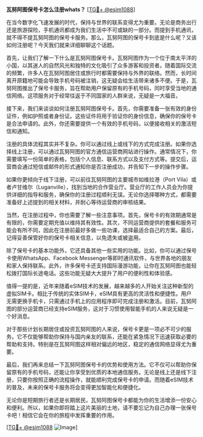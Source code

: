 **瓦努阿图保号卡怎么注册whats？** [[TG💪+ @esim1088](https://t.me/s/esim1088)]

在当今数字化飞速发展的时代，保持与世界的联系变得尤为重要。无论是商务出行还是旅游探险，手机通讯都成为我们生活中不可或缺的一部分。而提到手机通讯，就不得不提瓦努阿图的保号卡服务。那么，瓦努阿图的保号卡到底是什么呢？又该如何注册呢？今天我们就来详细聊聊这个话题。

首先，让我们了解一下什么是瓦努阿图保号卡。瓦努阿图作为一个位于南太平洋的小国，以其迷人的自然风光和独特的文化吸引了众多游客和投资者。随着国际交流的频繁，许多人在瓦努阿图居住或旅行时都需要保持与外界的联络。然而，长时间离开原籍地可能会导致手机号码被注销，这无疑会给生活带来诸多不便。于是，瓦努阿图推出了保号卡服务，旨在帮助用户保留原有的手机号码，同时享受当地的通信网络。这项服务对于经常往返于不同国家的人群来说，无疑是一大福音。

接下来，我们来谈谈如何注册瓦努阿图保号卡。首先，你需要准备一张有效的身份证件，例如护照或者身份证。这些证件将用于验证你的身份信息，确保你的保号卡是合法申请的。此外，你还需要提供一个有效的手机号码，以便接收相关的激活短信和通知。

注册的具体流程其实并不复杂。你可以通过线上或线下的方式完成注册。如果你选择线上注册，可以通过瓦努阿图的官方通信运营商网站进行操作。通常情况下，你需要填写一份简单的表格，包括个人信息、联系方式以及支付方式等。提交后，运营商会通过短信或邮件的形式通知你是否注册成功，并告知下一步的操作步骤。

如果你更倾向于线下注册，可以前往瓦努阿图的主要城市如维拉港（Port Vila）或者卢甘维尔（Luganville），找到当地的合作营业厅。营业厅的工作人员会为你提供详细的指导和服务，确保你的注册过程顺利无误。无论你选择哪种方式，都需要准备好上述提到的相关材料，并耐心等待运营商的审核结果。

当然，在注册过程中，你也需要了解一些注意事项。首先，保号卡的有效期通常是有限的，你需要定期充值以维持其有效性。其次，不同运营商提供的套餐和服务可能会有所不同，因此在注册前最好多做一些功课，选择最适合自己的方案。最后，记得妥善保管好你的保号卡相关信息，以免遗失或被盗用。

除了保号卡的基本功能外，它还具备其他一些实用的功能。比如，你可以通过保号卡使用WhatsApp、Facebook Messenger等即时通讯软件，与世界各地的朋友和家人保持联系。此外，许多保号卡还支持国际漫游功能，让你在瓦努阿图也能轻松拨打国际长途电话。这些功能无疑大大提升了用户的便利性和体验感。

值得一提的是，近年来随着eSIM技术的发展，越来越多的人开始关注这种新型的虚拟SIM卡。相比于传统的实体SIM卡，eSIM具有更高的灵活性和便捷性。用户无需更换手机卡，只需通过手机上的应用程序即可完成注册和激活。目前，瓦努阿图的部分运营商已经支持eSIM服务，这对于习惯使用智能手机的人来说无疑是一个好消息。

对于那些计划长期居住或投资瓦努阿图的人来说，保号卡更是一项必不可少的服务。它不仅能够帮助你保持与国内亲友的联系，还能在紧急情况下迅速获取必要的帮助和支持。特别是在瓦努阿图这样相对偏远的地区，稳定的通信网络显得尤为重要。

最后，我们再来总结一下瓦努阿图保号卡的优势和使用方法。它不仅可以帮助你保留原有的手机号码，还能让你享受到优质的本地通信服务。无论是线上还是线下注册，只要你按照正确的流程操作，就能顺利完成保号卡的申请。而随着eSIM技术的普及，未来的保号卡服务将会变得更加智能化和便捷化。

无论你是短期旅行者还是长期居民，瓦努阿图保号卡都能为你的生活增添一份安心和便利。所以，如果你即将踏上这片美丽的土地，请不要忘记为自己办理一张保号卡吧！相信它会在你的旅程中发挥重要的作用。

[[TG💪+ @esim1088](https://t.me/s/esim1088) ![Image](https://i.postimg.cc/4NQfJmqS/Snipaste-2025-05-13-00-14-12.png)]